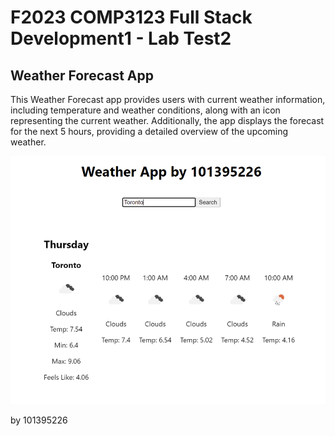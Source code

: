 # F2023 COMP3123 Full Stack Development1 - Lab Test2

## Weather Forecast App

This Weather Forecast app provides users with current weather information, including temperature and weather conditions, along with an icon representing the current weather. Additionally, the app displays the forecast for the next 5 hours, providing a detailed overview of the upcoming weather.

![Weather Forecast App](screenshot.png)

by 101395226